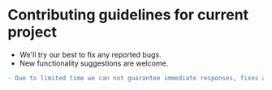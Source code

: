 # Contributing guidelines for current project
- We'll try our best to fix any reported bugs.
- New functionality suggestions are welcome.
```diff
- Due to limited time we can not guarantee immediate responses, fixes and implementations.
```
